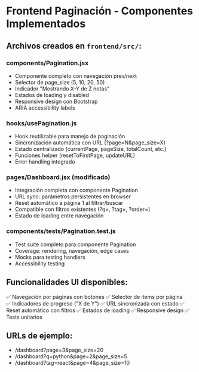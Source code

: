 # Frontend Paginación - Componentes Implementados

## Archivos creados en `frontend/src/`:

### components/Pagination.jsx
- Componente completo con navegación prev/next
- Selector de page_size (5, 10, 20, 50)
- Indicador "Mostrando X-Y de Z notas"
- Estados de loading y disabled
- Responsive design con Bootstrap
- ARIA accessibility labels

### hooks/usePagination.js
- Hook reutilizable para manejo de paginación
- Sincronización automática con URL (?page=N&page_size=X)
- Estado centralizado (currentPage, pageSize, totalCount, etc.)
- Funciones helper (resetToFirstPage, updateURL)
- Error handling integrado

### pages/Dashboard.jsx (modificado)
- Integración completa con componente Pagination
- URL sync: parámetros persistentes en browser
- Reset automático a página 1 al filtrar/buscar
- Compatible con filtros existentes (?q=, ?tag=, ?order=)
- Estado de loading entre navegación

### components/__tests__/Pagination.test.js
- Test suite completo para componente Pagination
- Coverage: rendering, navegación, edge cases
- Mocks para testing handlers
- Accessibility testing

## Funcionalidades UI disponibles:

✅ Navegación por páginas con botones
✅ Selector de items por página  
✅ Indicadores de progreso ("X de Y")
✅ URL sincronizada con estado
✅ Reset automático con filtros
✅ Estados de loading
✅ Responsive design
✅ Tests unitarios

## URLs de ejemplo:
- /dashboard?page=3&page_size=20
- /dashboard?q=python&page=2&page_size=5
- /dashboard?tag=react&page=4&page_size=10